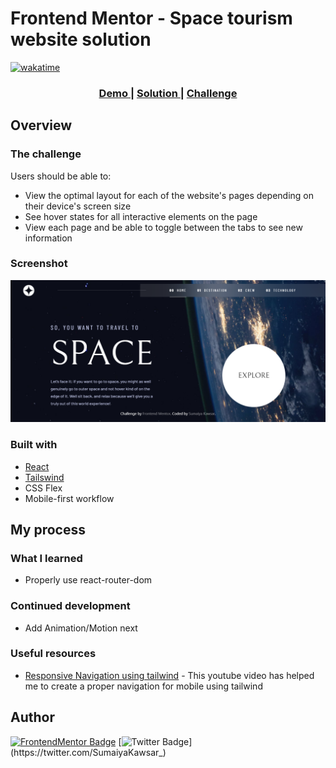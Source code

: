 # Frontend Mentor - Space tourism website solution

[![wakatime](https://wakatime.com/badge/github/sumaiyakawsar/space-tourism-website.svg)](https://wakatime.com/badge/github/sumaiyakawsar/space-tourism-website)

<div align="center">
  <h3>
    <a href="https://sumaiyakawsar.github.io/space-tourism-website/">
      Demo
    </a>
    <span> | </span>
    <a href="https://github.com/sumaiyakawsar/space-tourism-website">
      Solution
    </a>
    <span> | </span>
    <a href="https://www.frontendmentor.io/challenges/space-tourism-multipage-website-gRWj1URZ3">
      Challenge
    </a>
  </h3>
</div>

## Overview

### The challenge

Users should be able to:

- View the optimal layout for each of the website's pages depending on their device's screen size
- See hover states for all interactive elements on the page
- View each page and be able to toggle between the tabs to see new information

 

### Screenshot

![screenshot](./src/assets/screenshot.png)

### Built with

- [React](https://reactjs.org/) 
- [Tailswind](https://tailwindcss.com/?)
- CSS Flex 
- Mobile-first workflow

## My process
 
### What I learned

- Properly use react-router-dom

### Continued development
- Add Animation/Motion next

### Useful resources

- [Responsive Navigation using tailwind](https://www.youtube.com/watch?v=hJ6-blTSNmE) - This youtube video has helped me to create a proper navigation for mobile using tailwind

## Author

[![FrontendMentor Badge](https://img.shields.io/badge/-_SumaiyaKawsar_-3F54A3?style=plastic&labelColor=3F54A3&logo=frontend-mentor&logoColor=white&link=https://www.frontendmentor.io/profile/sumaiyakawsar)](https://www.frontendmentor.io/profile/sumaiyakawsar) [![Twitter Badge](https://img.shields.io/badge/-_SumaiyaKawsar_-55acee?style=plastic&labelColor=55acee&logo=twitter&logoColor=white&link=https://twitter.com/SumaiyaKawsar_)](https://twitter.com/SumaiyaKawsar_)
